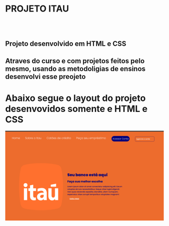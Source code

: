 <h1>PROJETO ITAU</h1>
<br>
<br>
<h2>Projeto desenvolvido em HTML e CSS</h2>
<h2>Atraves do curso e com projetos feitos pelo mesmo, usando as metodoligias de ensinos desenvolvi esse preojeto</h2>

<h1>Abaixo segue o layout do projeto desenvovidos somente e HTML e CSS</h1>
<img src="https://github.com/willhuziwara/projeto-itau/blob/master/Screenshot%202025-01-21%20at%2007.44.59.png?raw=true">
